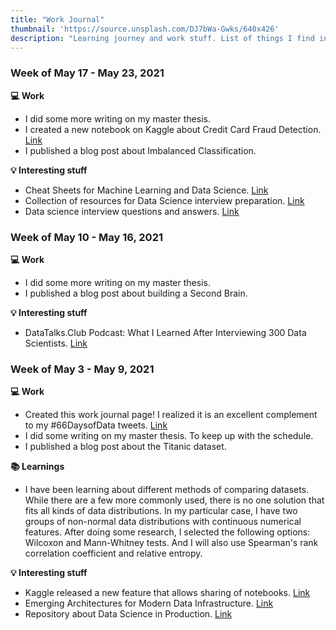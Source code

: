 ```yaml
---
title: "Work Journal"
thumbnail: 'https://source.unsplash.com/DJ7bWa-Gwks/640x426'
description: "Learning journey and work stuff. List of things I find interesting to share."
---
```


<div class="work-journal space-y-24">

<div class="week-entry">

### Week of May 17 - May 23, 2021

**💻 Work**
- I did some more writing on my master thesis.
- I created a new notebook on Kaggle about Credit Card Fraud Detection. [Link](https://www.kaggle.com/hmatalonga/credit-card-fraud-detection-with-lightgbm)
- I published a blog post about Imbalanced Classification.

**💡 Interesting stuff**
- Cheat Sheets for Machine Learning and Data Science. [Link](https://sites.google.com/view/datascience-cheat-sheets)
- Collection of resources for Data Science interview preparation. [Link](https://github.com/khanhnamle1994/cracking-the-data-science-interview)
- Data science interview questions and answers. [Link](https://github.com/alexeygrigorev/data-science-interviews)

</div>

<div class="week-entry">

### Week of May 10 - May 16, 2021

**💻 Work**
- I did some more writing on my master thesis.
- I published a blog post about building a Second Brain.

**💡 Interesting stuff**
- DataTalks.Club Podcast: What I Learned After Interviewing 300 Data Scientists. [Link](https://datatalks.club/podcast/s03e04-interviewing-300-data-scientists.html)

</div>

<div class="week-entry">

### Week of May 3 - May 9, 2021

**💻 Work**
- Created this work journal page! I realized it is an excellent complement to my #66DaysofData tweets. [Link](https://twitter.com/search?lang=pt&q=(%2366DaysofData)%20(from%3Ahmatalonga)&src=typed_query)
- I did some writing on my master thesis. To keep up with the schedule.
- I published a blog post about the Titanic dataset.

**📚 Learnings**
- I have been learning about different methods of comparing datasets. While there are a few more commonly used, there is no one solution that fits all kinds of data distributions. In my particular case, I have two groups of non-normal data distributions with continuous numerical features. After doing some research, I selected the following options: Wilcoxon and Mann-Whitney tests. And I will also use Spearman's rank correlation coefficient and relative entropy.

**💡 Interesting stuff**
- Kaggle released a new feature that allows sharing of notebooks. [Link](https://www.kaggle.com/product-feedback/230748)
- Emerging Architectures for Modern Data Infrastructure. [Link](https://a16z.com/2020/10/15/the-emerging-architectures-for-modern-data-infrastructure/)
- Repository about Data Science in Production. [Link](https://github.com/eugeneyan/applied-ml)

</div>

</div>

